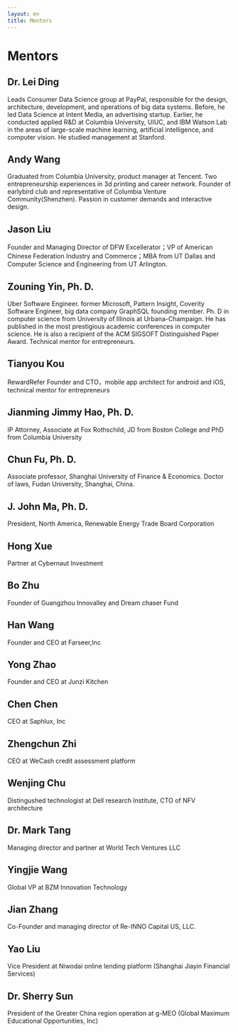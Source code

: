 ```yaml
---
layout: en
title: Mentors
---
```

# Mentors

## Dr. Lei Ding 

Leads Consumer Data Science group at PayPal, responsible for the design, architecture, development, and operations of big data systems. Before, he led Data Science at Intent Media, an advertising startup. Earlier, he conducted applied R&D at Columbia University, UIUC, and IBM Watson Lab in the areas of large-scale machine learning, artificial intelligence, and computer vision. He studied management at Stanford.

## Andy Wang

Graduated from Columbia University, product manager at Tencent.  Two entrepreneurship experiences in 3d printing and career network. Founder of earlybird club and representative of Columbia Venture Community(Shenzhen). Passion in customer demands and interactive design. 


## Jason Liu
Founder and Managing Director of DFW Excellerator；VP of American Chinese Federation Industry and Commerce；MBA from UT Dallas and Computer Science and Engineering from UT Arlington. 

## Zouning Yin, Ph. D.
Uber Software Engineer. former Microsoft, Pattern Insight, Coverity Software Engineer, big data company GraphSQL founding member. Ph. D in computer science from University of Illinois at Urbana-Champaign. He has published in the most prestigious academic conferences in computer science. He is also a recipient of the ACM SIGSOFT Distinguished Paper Award. Technical mentor for entrepreneurs.

## Tianyou Kou
RewardRefer Founder and CTO，mobile app architect for android and iOS, technical mentor for entrepreneurs

## Jianming Jimmy Hao, Ph. D.
IP Attorney, Associate at Fox Rothschild, JD from Boston College and PhD from Columbia University

## Chun Fu, Ph. D.
Associate professor, Shanghai University of Finance & Economics. Doctor of laws, Fudan University, Shanghai, China.

## J. John Ma, Ph. D.
President, North America, Renewable Energy Trade Board Corporation

## Hong Xue
Partner at Cybernaut Investment 

## Bo Zhu
Founder of Guangzhou Innovalley and Dream chaser Fund

## Han Wang
Founder and CEO at Farseer,Inc

## Yong Zhao
Founder and CEO at Junzi Kitchen

## Chen Chen
CEO at Saphlux, Inc

## Zhengchun Zhi
CEO at WeCash credit assessment platform

## Wenjing Chu
Distingushed technologist at Dell research Institute, CTO of NFV architecture

## Dr. Mark Tang
Managing director and partner at World Tech Ventures LLC

## Yingjie Wang
Global VP at BZM Innovation Technology

## Jian Zhang
Co-Founder and managing director of Re-INNO Capital US, LLC.

## Yao Liu
Vice President at Niwodai online lending platform (Shanghai Jiayin Financial Services)

## Dr. Sherry Sun
President of the Greater China region operation at g-MEO (Global Maximum Educational Opportunities, Inc)
